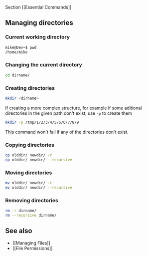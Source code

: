Section [[Essential Commands]]

## Managing directories

### Current working directory

```bash
mike@Dev~$ pwd
/home/mike
```

### Changing the current directory

```bash
cd dirname/
```

### Creating directories 

```bash
mkdir <dirname>
```

If creating a more complex structure, for example if some aditional directories in the given path don't exist, use `-p` to create them

```bash
mkdir -p /tmp/1/2/3/4/5/5/6/7/8/9
```

This command won't fail if any of the directories don't exist.

### Copying directories 

``` bash
cp olddir/ newdir/ -r
cp olddir/ newdir/ --recursive
```

### Moving directories

```bash
mv olddir/ newdir/ -r
mv olddir/ newdir/ --recursive
```

### Removing directories

```bash
rm -r dirname/
rm --recursive dirname/
```

## See also

- [[Managing Files]]
- [[File Permissions]]

